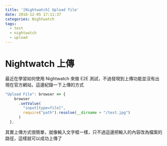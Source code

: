 ```yaml
---
title: '[Nightwatch] Upload file'
date: 2018-12-05 17:11:37
categories: Nightwatch
tags:
  - test
  - nightwatch
  - upload
---
```


# Nightwatch 上傳

最近在學習如何使用 Nightwatch 來做 E2E 測試，不過發現到上傳功能並沒有出現在官方網站，這邊紀錄一下上傳的方式

<!-- more -->

```js
"Upload File": browser => {
    browser
      .setValue(
        "input[type=file]",
        require("path").resolve(__dirname + "/test.jpg")
      )
  },
```

其實上傳方式很簡單，就像輸入文字框一樣，只不過這邊把輸入的內容改為檔案的路徑，這樣就可以成功上傳了